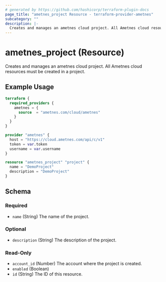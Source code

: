 ```yaml
---
# generated by https://github.com/hashicorp/terraform-plugin-docs
page_title: "ametnes_project Resource - terraform-provider-ametnes"
subcategory: ""
description: |-
  Creates and manages an ametnes cloud project. All Ametnes cloud resources must be created in a project.
---
```


# ametnes_project (Resource)

Creates and manages an ametnes cloud project. All Ametnes cloud resources must be created in a project.

## Example Usage

```terraform
terraform {
  required_providers {
    ametnes = {
      source  = "ametnes.com/cloud/ametnes"
    }
  }
}

provider "ametnes" {
  host = "https://cloud.ametnes.com/api/c/v1"
  token = var.token
  username = var.username
}

resource "ametnes_project" "project" {
  name = "DemoProject"
  description = "DemoProject"
}
```

<!-- schema generated by tfplugindocs -->
## Schema

### Required

- `name` (String) The name of the project.

### Optional

- `description` (String) The description of the project.

### Read-Only

- `account_id` (Number) The account where the project is created.
- `enabled` (Boolean)
- `id` (String) The ID of this resource.



